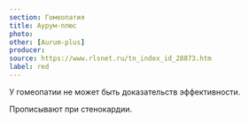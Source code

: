 ```yaml
---
section: Гомеопатия
title: Аурум-плюс
photo:
other: [Aurum-plus]
producer:
source: https://www.rlsnet.ru/tn_index_id_28873.htm
label: red
---
```


У гомеопатии не может быть доказательств эффективности.

Прописывают при стенокардии.
